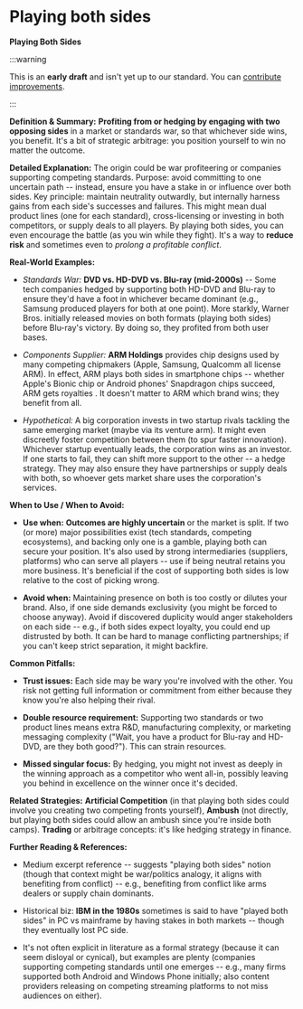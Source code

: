 # Playing both sides

**Playing Both Sides**

:::warning

This is an **early draft** and isn't yet up to our standard.
You can [contribute improvements](https://github.com/dave1010/wardley-leadership-strategies).

:::

**Definition & Summary:** **Profiting from or hedging by engaging with two opposing sides** in a market or standards war, so that whichever side wins, you benefit. It's a bit of strategic arbitrage: you position yourself to win no matter the outcome.

**Detailed Explanation:** The origin could be war profiteering or companies supporting competing standards. Purpose: avoid committing to one uncertain path -- instead, ensure you have a stake in or influence over both sides. Key principle: maintain neutrality outwardly, but internally harness gains from each side's successes and failures. This might mean dual product lines (one for each standard), cross-licensing or investing in both competitors, or supply deals to all players. By playing both sides, you can even encourage the battle (as you win while they fight). It's a way to **reduce risk** and sometimes even to *prolong a profitable conflict*.

**Real-World Examples:**

-  *Standards War:* **DVD vs. HD-DVD vs. Blu-ray (mid-2000s)** -- Some tech companies hedged by supporting both HD-DVD and Blu-ray to ensure they'd have a foot in whichever became dominant (e.g., Samsung produced players for both at one point). More starkly, Warner Bros. initially released movies on both formats (playing both sides) before Blu-ray's victory. By doing so, they profited from both user bases.

-  *Components Supplier:* **ARM Holdings** provides chip designs used by many competing chipmakers (Apple, Samsung, Qualcomm all license ARM). In effect, ARM plays both sides in smartphone chips -- whether Apple's Bionic chip or Android phones' Snapdragon chips succeed, ARM gets royalties . It doesn't matter to ARM which brand wins; they benefit from all.

-  *Hypothetical:* A big corporation invests in two startup rivals tackling the same emerging market (maybe via its venture arm). It might even discreetly foster competition between them (to spur faster innovation). Whichever startup eventually leads, the corporation wins as an investor. If one starts to fail, they can shift more support to the other -- a hedge strategy. They may also ensure they have partnerships or supply deals with both, so whoever gets market share uses the corporation's services.

**When to Use / When to Avoid:**

-  **Use when:** **Outcomes are highly uncertain** or the market is split. If two (or more) major possibilities exist (tech standards, competing ecosystems), and backing only one is a gamble, playing both can secure your position. It's also used by strong intermediaries (suppliers, platforms) who can serve all players -- use if being neutral retains you more business. It's beneficial if the cost of supporting both sides is low relative to the cost of picking wrong.

-  **Avoid when:** Maintaining presence on both is too costly or dilutes your brand. Also, if one side demands exclusivity (you might be forced to choose anyway). Avoid if discovered duplicity would anger stakeholders on each side -- e.g., if both sides expect loyalty, you could end up distrusted by both. It can be hard to manage conflicting partnerships; if you can't keep strict separation, it might backfire.

**Common Pitfalls:**

-  **Trust issues:** Each side may be wary you're involved with the other. You risk not getting full information or commitment from either because they know you're also helping their rival.

-  **Double resource requirement:** Supporting two standards or two product lines means extra R&D, manufacturing complexity, or marketing messaging complexity ("Wait, you have a product for Blu-ray and HD-DVD, are they both good?"). This can strain resources.

-  **Missed singular focus:** By hedging, you might not invest as deeply in the winning approach as a competitor who went all-in, possibly leaving you behind in excellence on the winner once it's decided.

**Related Strategies:** **Artificial Competition** (in that playing both sides could involve you creating two competing fronts yourself), **Ambush** (not directly, but playing both sides could allow an ambush since you're inside both camps). **Trading** or arbitrage concepts: it's like hedging strategy in finance.

**Further Reading & References:**

-  Medium excerpt reference -- suggests "playing both sides" notion (though that context might be war/politics analogy, it aligns with benefiting from conflict) -- e.g., benefiting from conflict like arms dealers or supply chain dominants.

-  Historical biz: **IBM in the 1980s** sometimes is said to have "played both sides" in PC vs mainframe by having stakes in both markets -- though they eventually lost PC side.

-  It's not often explicit in literature as a formal strategy (because it can seem disloyal or cynical), but examples are plenty (companies supporting competing standards until one emerges -- e.g., many firms supported both Android and Windows Phone initially; also content providers releasing on competing streaming platforms to not miss audiences on either).